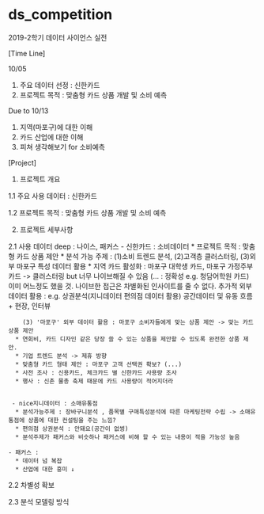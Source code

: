 # ds_competition
2019-2학기 데이터 사이언스 실전


[Time Line]

10/05
1. 주요 데이터 선정 : 신한카드
2. 프로젝트 목적 : 맞춤형 카드 상품 개발 및 소비 예측 


Due to 10/13
1. 지역(마포구)에 대한 이해
2. 카드 산업에 대한 이해
3. 피쳐 생각해보기 for 소비예측


[Project]

1. 프로젝트 개요

1.1 주요 사용 데이터 : 신한카드

1.2 프로젝트 목적 : 맞춤형 카드 상품 개발 및 소비 예측

   
2. 프로젝트 세부사항

2.1 사용 데이터
deep : 나이스, 패커스
    - 신한카드 : 소비데이터
      * 프로젝트 목적 : 맞춤형 카드 상품 제안
      * 분석 가능 주제 : (1)소비 트렌드 분석, (2)고객층 클러스터링, (3)외부 마포구 특성 데이터 활용
      * 지역 카드 활성화 : 마포구 대학생 카드, 마포구 가정주부 카드
        -> 클러스터링 but 너무 나이브해질 수 있음 (... : 정확성 e.g. 청담어학원 카드)
           이미 어느정도 했을 것. 나이브한 접근은 차별화된 인사이트를 줄 수 없다.
           추가적 외부 데이터 활용 : e.g. 상권분석(지니데이터 편의점 데이터 활용) 공간데이터 및 유동 흐름 + 현장, 인터뷰
      
        (3) '마포구' 외부 데이터 활용 : 마포구 소비자들에게 맞는 상품 제안 -> 맞는 카드 상품 제안
      * 연회비, 카드 디자인 같은 당장 쓸 수 있는 상품을 제안할 수 있도록 완전한 상품 제안.
      * 기업 트렌드 분석 -> 제휴 방향
      * 맞춤형 카드 형태 제안 : 마포구 고객 선택권 확보? (...)
      * 사전 조사 : 신용카드, 체크카드 별 신한카드 사용량 조사
      * 행사 : 신촌 물총 축제 때문에 카드 사용량이 적어지더라
      
      
     - nice지니데이터 : 소매유통점     
      * 분석가능주제 : 장바구니분석 , 품목별 구매특성분석에 따른 마케팅전략 수립 -> 소매유통점에 상품에 대한 컨설팅을 주는 느낌?
      * 편의점 상권분석 : 안돼요(공간이 없썽)
      * 분석주제가 패커스와 비슷하나 패커스에 비해 할 수 있는 내용이 적을 가능성 높음
     
    - 패커스 : 
      * 데이터 넘 복잡
      * 산업에 대한 흥미 ↓
   
   
2.2 차별성 확보

2.3 분석 모델링 방식



    
    
    
